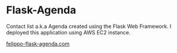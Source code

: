 # Flask-Agenda

Contact list a.k.a Agenda created using the Flask Web Framework. I deployed this application using AWS EC2 instance.

<a href="http://18.230.78.216">felippo-flask-agenda.com</a>
